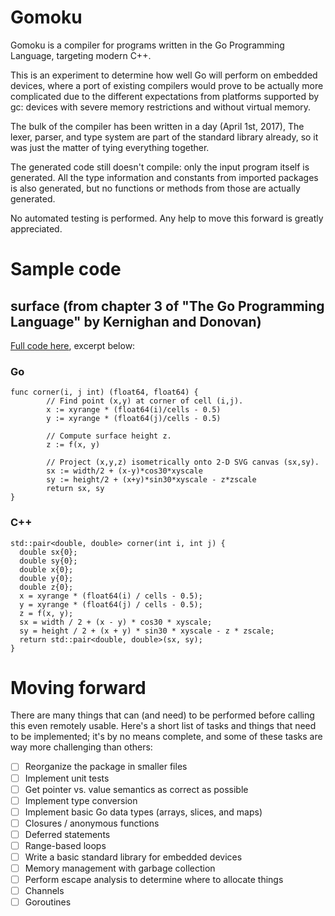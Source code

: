# Gomoku

Gomoku is a compiler for programs written in the Go Programming
Language, targeting modern C++.

This is an experiment to determine how well Go will perform on embedded
devices, where a port of existing compilers would prove to be actually
more complicated due to the different expectations from platforms
supported by gc: devices with severe memory restrictions and without
virtual memory.

The bulk of the compiler has been written in a day (April 1st, 2017),
The lexer, parser, and type system are part of the standard library
already, so it was just the matter of tying everything together.

The generated code still doesn't compile: only the input program itself
is generated.  All the type information and constants from imported
packages is also generated, but no functions or methods from those are
actually generated.

No automated testing is performed.  Any help to move this forward is
greatly appreciated.

# Sample code

## surface (from chapter 3 of "The Go Programming Language" by Kernighan and Donovan)

[Full code here](https://gist.github.com/lpereira/8bc64bf9796984b7868b8255d1692d59), excerpt below:

### Go

    func corner(i, j int) (float64, float64) {
            // Find point (x,y) at corner of cell (i,j).
            x := xyrange * (float64(i)/cells - 0.5)
            y := xyrange * (float64(j)/cells - 0.5)

            // Compute surface height z.
            z := f(x, y)

            // Project (x,y,z) isometrically onto 2-D SVG canvas (sx,sy).
            sx := width/2 + (x-y)*cos30*xyscale
            sy := height/2 + (x+y)*sin30*xyscale - z*zscale
            return sx, sy
    }


### C++

    std::pair<double, double> corner(int i, int j) {
      double sx{0};
      double sy{0};
      double x{0};
      double y{0};
      double z{0};
      x = xyrange * (float64(i) / cells - 0.5);
      y = xyrange * (float64(j) / cells - 0.5);
      z = f(x, y);
      sx = width / 2 + (x - y) * cos30 * xyscale;
      sy = height / 2 + (x + y) * sin30 * xyscale - z * zscale;
      return std::pair<double, double>(sx, sy);
    }

# Moving forward

There are many things that can (and need) to be performed before calling
this even remotely usable.  Here's a short list of tasks and things that
need to be implemented; it's by no means complete, and some of these tasks
are way more challenging than others:

- [ ] Reorganize the package in smaller files
- [ ] Implement unit tests
- [ ] Get pointer vs. value semantics as correct as possible
- [ ] Implement type conversion
- [ ] Implement basic Go data types (arrays, slices, and maps)
- [ ] Closures / anonymous functions
- [ ] Deferred statements
- [ ] Range-based loops
- [ ] Write a basic standard library for embedded devices
- [ ] Memory management with garbage collection
- [ ] Perform escape analysis to determine where to allocate things
- [ ] Channels
- [ ] Goroutines
